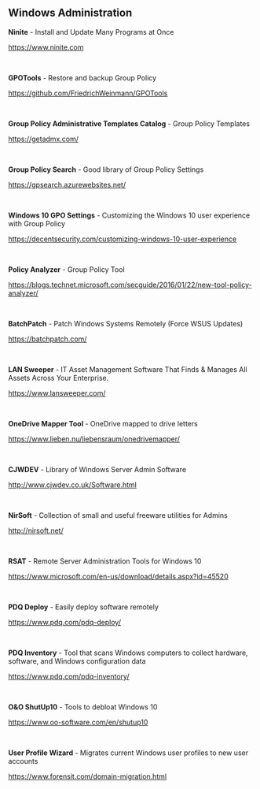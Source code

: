 ## Windows Administration

**Ninite**  - Install and Update Many Programs at Once

https://www.ninite.com

&nbsp;
&nbsp;

**GPOTools** - Restore and backup Group Policy

https://github.com/FriedrichWeinmann/GPOTools

&nbsp;
&nbsp;

**Group Policy Administrative Templates Catalog** - Group Policy Templates

https://getadmx.com/

&nbsp;
&nbsp;

**Group Policy Search** - Good library of Group Policy Settings 

https://gpsearch.azurewebsites.net/

&nbsp;
&nbsp;


**Windows 10 GPO Settings** - Customizing the Windows 10 user experience with Group Policy

https://decentsecurity.com/customizing-windows-10-user-experience

&nbsp;
&nbsp;

**Policy Analyzer** - Group Policy Tool

https://blogs.technet.microsoft.com/secguide/2016/01/22/new-tool-policy-analyzer/

&nbsp;
&nbsp;

**BatchPatch** - Patch Windows Systems Remotely (Force WSUS Updates)

https://batchpatch.com/

&nbsp;
&nbsp;

**LAN Sweeper** - IT Asset Management Software That Finds & Manages All Assets Across Your Enterprise.

https://www.lansweeper.com/

&nbsp;
&nbsp;

**OneDrive Mapper Tool** - OneDrive mapped to drive letters

https://www.lieben.nu/liebensraum/onedrivemapper/

&nbsp;
&nbsp;

**CJWDEV** - Library of Windows Server Admin Software

http://www.cjwdev.co.uk/Software.html

&nbsp;
&nbsp;

**NirSoft** - Collection of small and useful freeware utilities for Admins

http://nirsoft.net/

&nbsp;
&nbsp;

**RSAT** - Remote Server Administration Tools for Windows 10

https://www.microsoft.com/en-us/download/details.aspx?id=45520

&nbsp;
&nbsp;

**PDQ Deploy** - Easily deploy software remotely  

https://www.pdq.com/pdq-deploy/

&nbsp;
&nbsp;

**PDQ Inventory** - Tool that scans Windows computers to collect hardware, software, and Windows configuration data

https://www.pdq.com/pdq-inventory/

&nbsp;
&nbsp;

**O&O ShutUp10** - Tools to debloat Windows 10 

https://www.oo-software.com/en/shutup10

&nbsp;
&nbsp;

**User Profile Wizard** - Migrates current Windows user profiles to new user accounts

https://www.forensit.com/domain-migration.html

&nbsp;
&nbsp;
